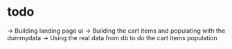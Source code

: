 # todo

-> Building landing page ui 
-> Building the cart items and populating with the dummydata
-> Using the real data from db to do the cart items population
